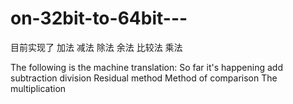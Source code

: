 # on-32bit-to-64bit---

目前实现了
加法
减法
除法
余法
比较法
乘法

The following is the machine translation:
So far it's happening
add
subtraction
division
Residual method
Method of comparison
The multiplication
